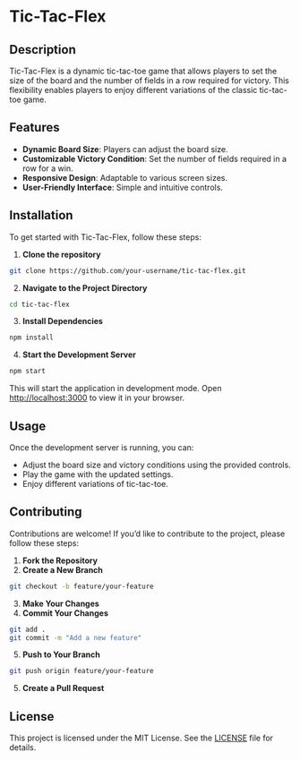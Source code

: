 # Tic-Tac-Flex
## Description

Tic-Tac-Flex is a dynamic tic-tac-toe game that allows players to set the size of the board and the number of fields in a row required for victory. This flexibility enables players to enjoy different variations of the classic tic-tac-toe game.

## Features
* **Dynamic Board Size**: Players can adjust the board size.
* **Customizable Victory Condition**: Set the number of fields required in a row for a win.
* **Responsive Design**: Adaptable to various screen sizes.
* **User-Friendly Interface**: Simple and intuitive controls.

## Installation

To get started with Tic-Tac-Flex, follow these steps:
1. **Clone the repository**

```bash
git clone https://github.com/your-username/tic-tac-flex.git
```

2. **Navigate to the Project Directory**
```bash
cd tic-tac-flex
```
3. **Install Dependencies**
```bash
npm install
```

4. **Start the Development Server**
```bash
npm start
```
This will start the application in development mode. Open [http://localhost:3000](http://localhost:3000) to view it in your browser.

## Usage

Once the development server is running, you can:

* Adjust the board size and victory conditions using the provided controls.
* Play the game with the updated settings.
* Enjoy different variations of tic-tac-toe.


## Contributing

Contributions are welcome! If you’d like to contribute to the project, please follow these steps:
1. **Fork the Repository**
2. **Create a New Branch**
```bash
git checkout -b feature/your-feature
```
3. **Make Your Changes**
4. **Commit Your Changes**
```bash
git add .
git commit -m "Add a new feature"
```
5. **Push to Your Branch**
```bash
git push origin feature/your-feature
```
5. 	**Create a Pull Request**

## License

This project is licensed under the MIT License. See the [LICENSE](https://choosealicense.com/licenses/mit/) file for details.